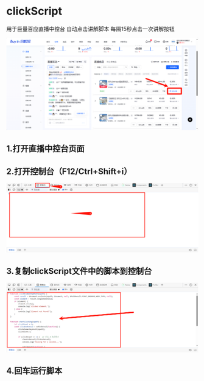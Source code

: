 # clickScript
用于巨量百应直播中控台 自动点击讲解脚本
每隔15秒点击一次讲解按钮

![1.png](score%2F1.png)


## 1.打开直播中控台页面
## 2.打开控制台（F12/Ctrl+Shift+i）
![2.png](score%2F2.png)
## 3.复制clickScript文件中的脚本到控制台
![3.png](score%2F3.png)
## 4.回车运行脚本